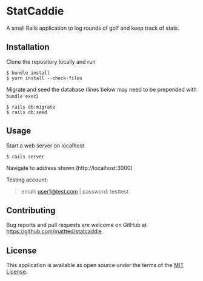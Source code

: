 # StatCaddie
A small Rails application to log rounds of golf and keep track of stats. 

## Installation
Clone the repository locally and run 

    $ bundle install
    $ yarn install --check-files

Migrate and seed the database (lines below may need to be prepended with `bundle exec`)

    $ rails db:migrate
    $ rails db:seed

## Usage
Start a web server on localhost

    $ rails server

Navigate to address shown (http://localhost:3000)

Testing account:
 > email: user1@test.com
 >  |  password: testtest

## Contributing

Bug reports and pull requests are welcome on GitHub at https://github.com/mattted/statcaddie.

## License

This application is available as open source under the terms of the [MIT License](https://opensource.org/licenses/MIT).
